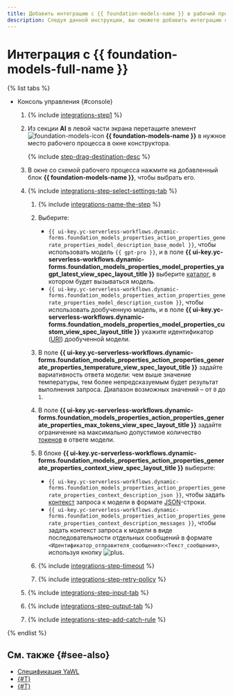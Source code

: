 ```yaml
---
title: Добавить интеграцию с {{ foundation-models-name }} в рабочий процесс {{ sw-name }}
description: Следуя данной инструкции, вы сможете добавить интеграцию с {{ foundation-models-full-name }} в рабочий процесс {{ sw-full-name }} с помощью конструктора шагов рабочего процесса.
---
```


# Интеграция с {{ foundation-models-full-name }}

{% list tabs %}

- Консоль управления {#console}

  1. {% include [integrations-step1](../../../../_includes/serverless-integrations/workflows-constructor/integrations-step1.md) %} 
  1. Из секции **AI** в левой части экрана перетащите элемент ![foundation-models-icon](../../../../_assets/foundation-models-icon.svg) **{{ foundation-models-name }}** в нужное место рабочего процесса в окне конструктора.

      {% include [step-drag-destination-desc](../../../../_includes/serverless-integrations/workflows-constructor/step-drag-destination-desc.md) %}
  1. В окне со схемой рабочего процесса нажмите на добавленный блок **{{ foundation-models-name }}**, чтобы выбрать его.
  1. {% include [integrations-step-select-settings-tab](../../../../_includes/serverless-integrations/workflows-constructor/integrations-step-select-settings-tab.md) %}

      1. {% include [integrations-name-the-step](../../../../_includes/serverless-integrations/workflows-constructor/integrations-name-the-step.md) %}
      1. Выберите:

          * `{{ ui-key.yc-serverless-workflows.dynamic-forms.foundation_models_properties_action_properties_generate_properties_model_description_base_model }}`, чтобы использовать модель `{{ gpt-pro }}`, и в поле **{{ ui-key.yc-serverless-workflows.dynamic-forms.foundation_models_properties_model_properties_yagpt_latest_view_spec_layout_title }}** выберите [каталог](../../../../resource-manager/concepts/resources-hierarchy.md#folder), в котором будет вызываться модель.
          * `{{ ui-key.yc-serverless-workflows.dynamic-forms.foundation_models_properties_action_properties_generate_properties_model_description_custom }}`, чтобы использовать дообученную модель, и в поле **{{ ui-key.yc-serverless-workflows.dynamic-forms.foundation_models_properties_model_properties_custom_view_spec_layout_title }}** укажите идентификатор ([URI](../../../../foundation-models/concepts/tuning/index.md#requests)) дообученной модели.

      1. В поле **{{ ui-key.yc-serverless-workflows.dynamic-forms.foundation_models_properties_action_properties_generate_properties_temperature_view_spec_layout_title }}** задайте вариативность ответа модели: чем выше значение температуры, тем более непредсказуемым будет результат выполнения запроса. Диапазон возможных значений – от `0` до `1`.
      1. В поле **{{ ui-key.yc-serverless-workflows.dynamic-forms.foundation_models_properties_action_properties_generate_properties_max_tokens_view_spec_layout_title }}** задайте ограничение на максимально допустимое количество [токенов](../../../../foundation-models/concepts/generation/tokens.md) в ответе модели.
      1. В блоке **{{ ui-key.yc-serverless-workflows.dynamic-forms.foundation_models_properties_action_properties_generate_properties_context_view_spec_layout_title }}** выберите:

          * `{{ ui-key.yc-serverless-workflows.dynamic-forms.foundation_models_properties_action_properties_generate_properties_context_description_json }}`, чтобы задать [контекст](../../../../foundation-models/concepts/index.md#prompt) запроса к модели в формате [JSON](https://ru.wikipedia.org/wiki/JSON)-строки.
          * `{{ ui-key.yc-serverless-workflows.dynamic-forms.foundation_models_properties_action_properties_generate_properties_context_description_messages }}`, чтобы задать контекст запроса к модели в виде последовательности отдельных сообщений в формате `<Идентификатор_отправителя_сообщения>`:`<Текст_сообщения>`, используя кнопку ![plus](../../../../_assets/console-icons/plus.svg).

      1. {% include [integrations-step-timeout](../../../../_includes/serverless-integrations/workflows-constructor/integrations-step-timeout.md) %}
      1. {% include [integrations-step-retry-policy](../../../../_includes/serverless-integrations/workflows-constructor/integrations-step-retry-policy.md) %}
  1. {% include [integrations-step-input-tab](../../../../_includes/serverless-integrations/workflows-constructor/integrations-step-input-tab.md) %}
  1. {% include [integrations-step-output-tab](../../../../_includes/serverless-integrations/workflows-constructor/integrations-step-output-tab.md) %}
  1. {% include [integrations-step-add-catch-rule](../../../../_includes/serverless-integrations/workflows-constructor/integrations-step-add-catch-rule.md) %}

{% endlist %}

## См. также {#see-also}

* [Спецификация YaWL](../../../concepts/workflows/yawl/integration/foundationmodelscall.md)
* [{#T}](../workflow/create-constructor.md)
* [{#T}](../workflow/update.md)

